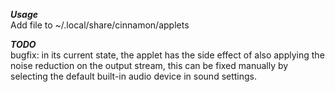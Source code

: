 ***Usage***\
Add file to ~/.local/share/cinnamon/applets 

***TODO***\
bugfix: in its current state, the applet has the side effect of also applying the noise reduction on the output stream, this can be fixed manually by selecting the
default built-in audio device in sound settings. 
